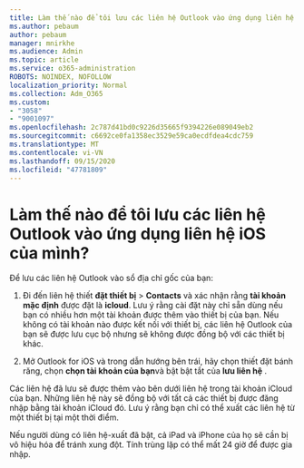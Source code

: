 ```yaml
---
title: Làm thế nào để tôi lưu các liên hệ Outlook vào ứng dụng liên hệ iOS của mình?
ms.author: pebaum
author: pebaum
manager: mnirkhe
ms.audience: Admin
ms.topic: article
ms.service: o365-administration
ROBOTS: NOINDEX, NOFOLLOW
localization_priority: Normal
ms.collection: Adm_O365
ms.custom:
- "3058"
- "9001097"
ms.openlocfilehash: 2c787d41bd0c9226d35665f9394226e089049eb2
ms.sourcegitcommit: c6692ce0fa1358ec3529e59ca0ecdfdea4cdc759
ms.translationtype: MT
ms.contentlocale: vi-VN
ms.lasthandoff: 09/15/2020
ms.locfileid: "47781809"
---
```

# <a name="how-do-i-save-my-outlook-contacts-to-my-ios-contacts-app"></a>Làm thế nào để tôi lưu các liên hệ Outlook vào ứng dụng liên hệ iOS của mình?

Để lưu các liên hệ Outlook vào sổ địa chỉ gốc của bạn:
 
1. Đi đến liên hệ thiết **đặt thiết bị**  >  **Contacts** và xác nhận rằng **tài khoản mặc định** được đặt là **icloud**. Lưu ý rằng cài đặt này chỉ sẵn dùng nếu bạn có nhiều hơn một tài khoản được thêm vào thiết bị của bạn. Nếu không có tài khoản nào được kết nối với thiết bị, các liên hệ Outlook của bạn sẽ được lưu cục bộ nhưng sẽ không được đồng bộ với các thiết bị khác.
 
2. Mở Outlook for iOS và trong dẫn hướng bên trái, hãy chọn thiết đặt bánh răng, chọn **chọn tài khoản của bạn**và bật bật tắt của **lưu liên hệ** .
 
Các liên hệ đã lưu sẽ được thêm vào bên dưới liên hệ trong tài khoản iCloud của bạn. Những liên hệ này sẽ đồng bộ với tất cả các thiết bị được đăng nhập bằng tài khoản iCloud đó. Lưu ý rằng bạn chỉ có thể xuất các liên hệ từ một thiết bị tại một thời điểm.
 
Nếu người dùng có liên hệ-xuất đã bật, cả iPad và iPhone của họ sẽ cần bị vô hiệu hóa để tránh xung đột. Tính trùng lặp có thể mất 24 giờ để được gia nhập.